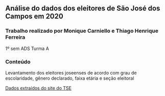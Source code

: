 ## Análise do dados dos eleitores de São José dos Campos em 2020

### Trabalho realizado por Monique Carniello e Thiago Henrique Ferreira

1º sem ADS Turma A

### Conteúdo
Levantamento dos eleitores joseenses de acordo com grau de escolaridade, gênero declarado, faixa etária e seção eleitoral

[Dados extraídos do site do TSE](https://www.tse.jus.br/eleicoes/estatisticas/repositorio-de-dados-eleitorais-1)
